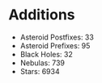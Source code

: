 # Additions

 - Asteroid Postfixes: 33
 - Asteroid Prefixes: 95
 - Black Holes: 32
 - Nebulas: 739
 - Stars: 6934
